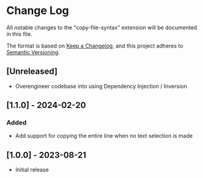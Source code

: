 # Change Log

All notable changes to the "copy-file-syntax" extension will be documented in this file.

The format is based on [Keep a Changelog](https://keepachangelog.com/en/1.1.0/),
and this project adheres to [Semantic Versioning](https://semver.org/spec/v2.0.0.html).

## [Unreleased]

- Overengineer codebase into using Dependency Injection / Inversion

## [1.1.0] - 2024-02-20

### Added
- Add support for copying the entire line when no text selection is made

## [1.0.0] - 2023-08-21

- Initial release